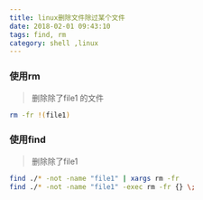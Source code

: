 ```yaml
---
title: linux删除文件除过某个文件
date: 2018-02-01 09:43:10
tags: find, rm
category: shell ,linux
---
```


### 使用rm 
> 删除除了file1 的文件

```bash
rm -fr !(file1)
```


### 使用find
> 删除除了file1

```bash
find ./* -not -name "file1" | xargs rm -fr
find ./* -not -name "file1" -exec rm -fr {} \;
```



